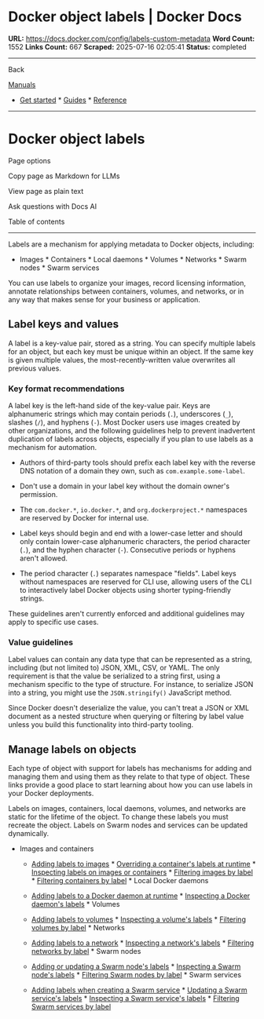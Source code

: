 # Docker object labels | Docker Docs

**URL:** https://docs.docker.com/config/labels-custom-metadata
**Word Count:** 1552
**Links Count:** 667
**Scraped:** 2025-07-16 02:05:41
**Status:** completed

---

Back

[Manuals](https://docs.docker.com/manuals/)

  * [Get started](https://docs.docker.com/get-started/)   * [Guides](https://docs.docker.com/guides/)   * [Reference](https://docs.docker.com/reference/)

* * *

# Docker object labels

Page options

Copy page as Markdown for LLMs

View page as plain text

Ask questions with Docs AI

Table of contents

* * *

Labels are a mechanism for applying metadata to Docker objects, including:

  * Images   * Containers   * Local daemons   * Volumes   * Networks   * Swarm nodes   * Swarm services

You can use labels to organize your images, record licensing information, annotate relationships between containers, volumes, and networks, or in any way that makes sense for your business or application.

## Label keys and values

A label is a key-value pair, stored as a string. You can specify multiple labels for an object, but each key must be unique within an object. If the same key is given multiple values, the most-recently-written value overwrites all previous values.

### Key format recommendations

A label key is the left-hand side of the key-value pair. Keys are alphanumeric strings which may contain periods \(`.`\), underscores \(`_`\), slashes \(`/`\), and hyphens \(`-`\). Most Docker users use images created by other organizations, and the following guidelines help to prevent inadvertent duplication of labels across objects, especially if you plan to use labels as a mechanism for automation.

  * Authors of third-party tools should prefix each label key with the reverse DNS notation of a domain they own, such as `com.example.some-label`.

  * Don't use a domain in your label key without the domain owner's permission.

  * The `com.docker.*`, `io.docker.*`, and `org.dockerproject.*` namespaces are reserved by Docker for internal use.

  * Label keys should begin and end with a lower-case letter and should only contain lower-case alphanumeric characters, the period character \(`.`\), and the hyphen character \(`-`\). Consecutive periods or hyphens aren't allowed.

  * The period character \(`.`\) separates namespace "fields". Label keys without namespaces are reserved for CLI use, allowing users of the CLI to interactively label Docker objects using shorter typing-friendly strings.

These guidelines aren't currently enforced and additional guidelines may apply to specific use cases.

### Value guidelines

Label values can contain any data type that can be represented as a string, including \(but not limited to\) JSON, XML, CSV, or YAML. The only requirement is that the value be serialized to a string first, using a mechanism specific to the type of structure. For instance, to serialize JSON into a string, you might use the `JSON.stringify()` JavaScript method.

Since Docker doesn't deserialize the value, you can't treat a JSON or XML document as a nested structure when querying or filtering by label value unless you build this functionality into third-party tooling.

## Manage labels on objects

Each type of object with support for labels has mechanisms for adding and managing them and using them as they relate to that type of object. These links provide a good place to start learning about how you can use labels in your Docker deployments.

Labels on images, containers, local daemons, volumes, and networks are static for the lifetime of the object. To change these labels you must recreate the object. Labels on Swarm nodes and services can be updated dynamically.

  * Images and containers

    * [Adding labels to images](https://docs.docker.com/reference/dockerfile/#label)     * [Overriding a container's labels at runtime](https://docs.docker.com/reference/cli/docker/container/run/#label)     * [Inspecting labels on images or containers](https://docs.docker.com/reference/cli/docker/inspect/)     * [Filtering images by label](https://docs.docker.com/reference/cli/docker/image/ls/#filter)     * [Filtering containers by label](https://docs.docker.com/reference/cli/docker/container/ls/#filter)   * Local Docker daemons

    * [Adding labels to a Docker daemon at runtime](https://docs.docker.com/reference/cli/dockerd/)     * [Inspecting a Docker daemon's labels](https://docs.docker.com/reference/cli/docker/system/info/)   * Volumes

    * [Adding labels to volumes](https://docs.docker.com/reference/cli/docker/volume/create/)     * [Inspecting a volume's labels](https://docs.docker.com/reference/cli/docker/volume/inspect/)     * [Filtering volumes by label](https://docs.docker.com/reference/cli/docker/volume/ls/#filter)   * Networks

    * [Adding labels to a network](https://docs.docker.com/reference/cli/docker/network/create/)     * [Inspecting a network's labels](https://docs.docker.com/reference/cli/docker/network/inspect/)     * [Filtering networks by label](https://docs.docker.com/reference/cli/docker/network/ls/#filter)   * Swarm nodes

    * [Adding or updating a Swarm node's labels](https://docs.docker.com/reference/cli/docker/node/update/#label-add)     * [Inspecting a Swarm node's labels](https://docs.docker.com/reference/cli/docker/node/inspect/)     * [Filtering Swarm nodes by label](https://docs.docker.com/reference/cli/docker/node/ls/#filter)   * Swarm services

    * [Adding labels when creating a Swarm service](https://docs.docker.com/reference/cli/docker/service/create/#label)     * [Updating a Swarm service's labels](https://docs.docker.com/reference/cli/docker/service/update/)     * [Inspecting a Swarm service's labels](https://docs.docker.com/reference/cli/docker/service/inspect/)     * [Filtering Swarm services by label](https://docs.docker.com/reference/cli/docker/service/ls/#filter)